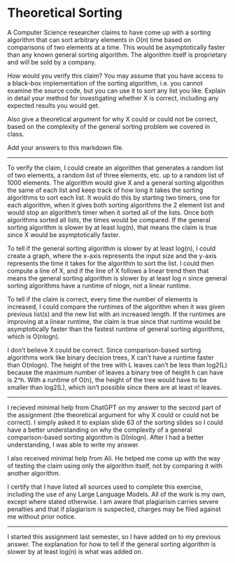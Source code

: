 # Theoretical Sorting

A Computer Science researcher claims to have come up with a sorting algorithm
that can sort arbitrary elements in $O(n)$ time based on comparisons of two
elements at a time. This would be asymptotically faster than any known general
sorting algorithm. The algorithm itself is proprietary and will be sold by a
company.

How would you verify this claim? You may assume that you have access to a
black-box implementation of the sorting algorithm, i.e. you cannot examine the
source code, but you can use it to sort any list you like. Explain in detail
your method for investigating whether X is correct, including any expected
results you would get.

Also give a theoretical argument for why X could or could not be correct, based
on the complexity of the general sorting problem we covered in class.

Add your answers to this markdown file.

-----

To verify the claim, I could create an algorithm that generates a random list of two elements, a random list of three elements, etc. up to a random list of 1000 elements. The algorithm would give X and a general sorting algorithm the same of each list and keep track of how long it takes the sorting algorithms to sort each list. It would do this by starting two timers, one for each algorithm, when it gives both sorting algorithms the 2 element list and would stop an algorithm’s timer when it sorted all of the lists. Once both algorithms sorted all lists, the times would be compared. If the general sorting algorithm is slower by at least log(n), that means the claim is true since X would be asymptotically faster.

To tell if the general sorting algorithm is slower by at least log(n), I could create a graph, where the x-axis represents the input size and the y-axis represents the time it takes for the algorithm to sort the list.  I could then compute a line of X, and if the line of X follows a linear trend then that means the general sorting algorithm is slower by at least log n since general sorting algorithms have a runtime of nlogn, not a linear runtime.

To tell if the claim is correct, every time the number of elements is increased, I could compare the runtimes of the algorithm when it was given previous list(s) and the new list with an increased length.  If the runtimes are improving at a linear runtime, the claim is true since that runtime would be asymptotically faster than the fastest runtime of general sorting algorithms, which is O(nlogn).

I don’t believe X could be correct. Since comparison-based sorting algorithms work like binary decision trees, X can’t have a runtime faster than O(nlogn). The height of the tree with L leaves can’t be less than log2(L) because the maximum number of leaves a binary tree of height h can have is 2^h. With a runtime of O(n), the height of the tree would have to be smaller than log2(L), which isn’t possible since there are at least n! leaves.

-----

I recieved minimal help from ChatGPT on my answer to the second part of the assignment (the theoretical argument for why X could or could not be correct). I simply asked it to explain slide 63 of the sorting slides so I could have a better understanding on why the complexity of a general comparison-based sorting algorithm is Ω(nlogn). After I had a better understanding, I was able to write my answer.

I also received minimal help from Ali.  He helped me come up with the way of testing the claim using only the algorithm itself, not by comparing it with another algorithm.

I certify that I have listed all sources used to complete this exercise, including the use of any Large Language Models. All of the work is my own, except where stated otherwise. I am aware that plagiarism carries severe penalties and that if plagiarism is suspected, charges may be filed against me without prior notice.

-----

I started this assignment last semester, so I have added on to my previous answer.  The explanation for how to tell if the general sorting algorithm is slower by at least log(n) is what was added on.
